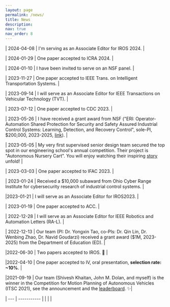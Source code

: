 ```yaml
---
layout: page
permalink: /news/
title: News
description: 
nav: true
nav_order: 8
---
```


| 2024-04-08 | I'm serving as an Associate Editor for IROS 2024. |

| 2024-01-29 | One paper accepted to ICRA 2024. |

| 2024-01-10 | I have been invited to serve on an NSF panel. |

| 2023-11-27 | One paper accepted to IEEE Trans. on Intelligent Transportation Systems. |

| 2023-09-14 | I will serve as an Associate Editor for IEEE Transactions on Vehicular Technology (TVT). |

| 2023-07-12 | One paper accepted to CDC 2023. |

| 2023-05-26 | I have received a grant award from NSF ("ERI: Operator-Automation Shared Protection for Security and Safety Assured Industrial Control Systems: Learning, Detection, and Recovery Control", sole-PI, $200,000, 2023-2025, [link](https://www.nsf.gov/awardsearch/showAward?AWD_ID=2301543&HistoricalAwards=false)). |

| 2023-05-05 | My very first supervised senior design team secured the top spot in our engineering school's annual competition. Their project is "Autonomous Nursery Cart". You will enjoy watching their inspiring [story](https://youtu.be/HQzIXl9wA2c) unfold! |

| 2023-03-03 | One paper accepted to IFAC 2023. |

| 2023-01-24 | Received a $10,000 subaward from Ohio Cyber Range Institute for cybersecurity research of industrial control systems.  |

|2023-01-21 | I will serve as an Associate Editor for IROS2023. |

| 2023-01-19 | One paper accepted to ACC. |

| 2022-12-28 | I will serve as an Associate Editor for IEEE Robotics and Automation Letters (RA-L). |

| 2022-12-13 | Our team (PI: Dr. Yongxin Tao, co-PIs: Dr. Qin Lin, Dr. Wenbing Zhao, Dr. Navid Goudarzi) received a grant award ($1M, 2023-2025) from the Department of Education (ED). |

|2022-06-30  | Two papers accepted to IROS. :robot: |

|2022-04-10  | One paper accepted to IV, oral presentation, **selection rate: ~10%**. |

|2021-09-19  | Our team (Shivesh Khaitan, John M. Dolan, and myself) is the winner in the Competition for Motion Planning of Autonomous Vehicles (ITSC 2021), see the announcement and the [leaderboard](https://commonroad.in.tum.de/competition/2021/announcement). :sparkles:|

| --- | ----------- |
|   |   |
